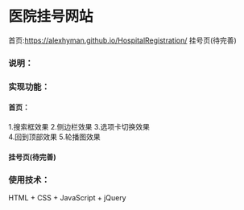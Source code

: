 # 医院挂号网站
首页:https://alexhyman.github.io/HospitalRegistration/
挂号页(待完善)

### 说明：
  
  
### 实现功能：
#### 首页：
1.搜索框效果
2.侧边栏效果
3.选项卡切换效果  
4.回到顶部效果
5.轮播图效果  

#### 挂号页(待完善)

  
### 使用技术：
HTML + CSS + JavaScript + jQuery
